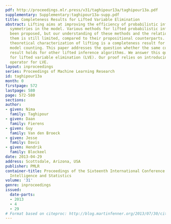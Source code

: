 ```yaml
---
pdf: http://proceedings.mlr.press/v31/taghipour13a/taghipour13a.pdf
supplementary: Supplementary:taghipour13a-supp.pdf
title: Completeness Results for Lifted Variable Elimination
abstract: Lifting aims at improving the efficiency of probabilistic inference by exploiting
  symmetries in the model. Various methods for lifted probabilistic inference have
  been proposed, but our understanding of these methods and the relationships between
  them is still limited, compared to their propositional counterparts. The only existing
  theoretical characterization of lifting is a completeness result for weighted first-order
  model counting. This paper addresses the question whether the same completeness
  result holds for other lifted inference algorithms. We answer this question positively
  for lifted variable elimination (LVE). Our proof relies on introducing a novel inference
  operator for LVE.
layout: inproceedings
series: Proceedings of Machine Learning Research
id: taghipour13a
month: 0
firstpage: 572
lastpage: 580
page: 572-580
sections: 
author:
- given: Nima
  family: Taghipour
- given: Daan
  family: Fierens
- given: Guy
  family: Van den Broeck
- given: Jesse
  family: Davis
- given: Hendrik
  family: Blockeel
date: 2013-04-29
address: Scottsdale, Arizona, USA
publisher: PMLR
container-title: Proceedings of the Sixteenth International Conference on Artificial
  Intelligence and Statistics
volume: '31'
genre: inproceedings
issued:
  date-parts:
  - 2013
  - 4
  - 29
# Format based on citeproc: http://blog.martinfenner.org/2013/07/30/citeproc-yaml-for-bibliographies/
---
```

